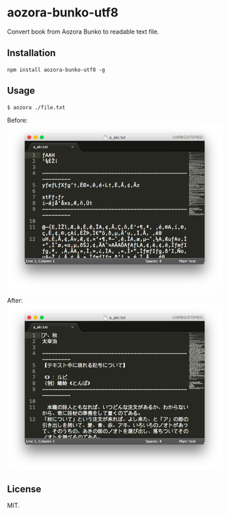 # aozora-bunko-utf8
Convert book from Aozora Bunko to readable text file.

## Installation
```
npm install aozora-bunko-utf8 -g
```

## Usage
```
$ aozora ./file.txt
```

Before:
![Before](./before.png)

After:
![After](./after.png)

## License
MIT.
